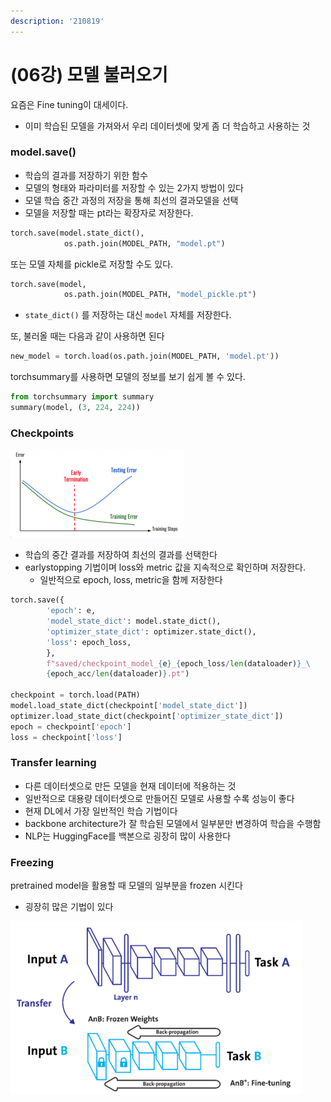 ```yaml
---
description: '210819'
---
```


# \(06강\) 모델 불러오기

요즘은 Fine tuning이 대세이다.

* 이미 학습된 모델을 가져와서 우리 데이터셋에 맞게 좀 더 학습하고 사용하는 것

### 

### model.save\(\)

* 학습의 결과를 저장하기 위한 함수
* 모델의 형태와 파라미터를 저장할 수 있는 2가지 방법이 있다
* 모델 학습 중간 과정의 저장을 통해 최선의 결과모델을 선택
* 모델을 저장할 때는 pt라는 확장자로 저장한다.

```python
torch.save(model.state_dict(),
            os.path.join(MODEL_PATH, "model.pt")    
```

또는 모델 자체를 pickle로 저장할 수도 있다.

```python
torch.save(model,
            os.path.join(MODEL_PATH, "model_pickle.pt")
```

* `state_dict()` 를 저장하는 대신 `model` 자체를 저장한다.

또, 불러올 때는 다음과 같이 사용하면 된다

```python
new_model = torch.load(os.path.join(MODEL_PATH, 'model.pt'))
```

torchsummary를 사용하면 모델의 정보를 보기 쉽게 볼 수 있다.

```python
from torchsummary import summary
summary(model, (3, 224, 224))
```



### Checkpoints

![](../../../../.gitbook/assets/image%20%28938%29.png)

* 학습의 중간 결과를 저장하여 최선의 결과를 선택한다
* earlystopping 기법이며 loss와 metric 값을 지속적으로 확인하며 저장한다.
  * 일반적으로 epoch, loss, metric을 함께 저장한다

```python
torch.save({
        'epoch': e,
        'model_state_dict': model.state_dict(),
        'optimizer_state_dict': optimizer.state_dict(),
        'loss': epoch_loss,
        },
        f"saved/checkpoint_model_{e}_{epoch_loss/len(dataloader)}_\
        {epoch_acc/len(dataloader)}.pt")
        
checkpoint = torch.load(PATH)
model.load_state_dict(checkpoint['model_state_dict'])
optimizer.load_state_dict(checkpoint['optimizer_state_dict'])
epoch = checkpoint['epoch']
loss = checkpoint['loss']
```

### 

### Transfer learning

* 다른 데이터셋으로 만든 모델을 현재 데이터에 적용하는 것
* 일반적으로 대용량 데이터셋으로 만들어진 모델로 사용할 수록 성능이 좋다
* 현재 DL에서 가장 일반적인 학습 기법이다
* backbone architecture가 잘 학습된 모델에서 일부분만 변경하여 학습을 수행함
* NLP는 HuggingFace를 백본으로 굉장히 많이 사용한다



### Freezing

pretrained model을 활용할 때 모델의 일부분을 frozen 시킨다

* 굉장히 많은 기법이 있다

![](../../../../.gitbook/assets/image%20%28937%29.png)










